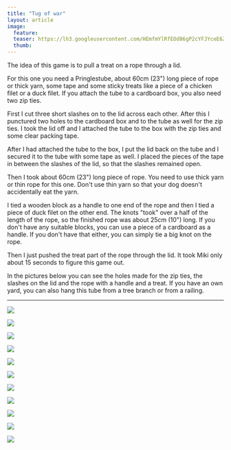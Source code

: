 ```yaml
---
title: "Tug of war"
layout: article
image:
  feature:
  teaser: https://lh3.googleusercontent.com/HEmfmYlRfEOd86gP2cYFJYceE6ZB41rOT6zZFJdAo9j9pGCkNdjilYeRVwXRlN6S6Niye314wOdsY5Uxt-SGXBcA1CIPpswfDQEzNf48Uvb0SfsR6_ufLHme5uN5D7Ta1jbPBLkxIayRcC0uVYslM-SEVuQvog8xcMiIY8yY93SBJbhHdDCQNDFM2AnQc_tkAuGfCfCJdozT25hLX-SNVj_SteM_pvx29AthAK6nZUEToqs57KTW979gglZLD7_BOK84dHdYJlr6tGLpSs637ftH6d-Hr8bNS-WsMGe9l8wLZXplYA_kolaP70cRd6v6oI_2cGRw61Ee2YLB72Y2f_PHpCcmVbd018RS6fUmfy-bSFWyGvLH6TnX9Hb87WS9f2AKmd92pV8KErs4koPE2A8USNBlVWNB53p32uvG0AjDoL3JnExsbUHcGRdvSgLEUpD8TtzMdjaGBZ66VvWgbuToGaA4hkPi2uDOKIj8y-7L4BQhi6TRLVwj52Zqh4Umy57nfHlhYcVyF9MdQvxhZ5sF_I73CDF06nPR94Xeq-E=w245
  thumb:
---
```


The idea of this game is to pull a treat on a rope through a lid.

For this one you need a Pringlestube, about 60cm (23") long piece of rope or thick yarn, some tape and some sticky treats like a piece of a chicken filet or a duck filet. If you attach the tube to a cardboard box, you also need two zip ties.

First I cut three short slashes on to the lid across each other. After this I punctured two holes to the cardboard box and to the tube as well for the zip ties. I took the lid off and I attached the tube to the box with the zip ties and some clear packing tape.

After I had attached the tube to the box, I put the lid back on the tube and I secured it to the tube with some tape as well. I placed the pieces of the tape in between the slashes of the lid, so that the slashes remained open.

Then I took about 60cm (23") long piece of rope. You need to use thick yarn or thin rope for this one. Don't use thin yarn so that your dog doesn't accidentally eat the yarn.

I tied a wooden block as a handle to one end of the rope and then I tied a piece of duck filet on the other end. The knots "took" over a half of the length of the rope, so the finished rope was about 25cm (10") long. If you don't have any suitable blocks, you can use a piece of a cardboard as a handle. If you don't have that either, you can simply tie a big knot on the rope.

Then I just pushed the treat part of the rope through the lid. It took Miki only about 15 seconds to figure this game out.

In the pictures below you can see the holes made for the zip ties, the slashes on the lid and the rope with a handle and a treat. If you have an own yard, you can also hang this tube from a tree branch or from a railing. 

---

[![](https://lh3.googleusercontent.com/V59wqIqWmSj0_di4roT0NlNpDvOtecon_mPQkRJlT_bUtyXxD6W577U08D65dwpPOuqXAYJQmqii1VnI4EQrlJc-WG1c7ImfwX9o564_lMuKmaqneaSIBXOwBKfwM_zo24a54FbrQElX1qdFkCxV3EMYitXzC78TxSey_mqdzWvt28yLgAtllxY4fZA1l5AIKxjxHFn0dJp9SKcijjMyztWP4vGoO_G1nFHIfdiY1U_gUo8RbxgLZQgvvwSMj1EXBNsOyIOj45WS_1sloltqCNJSYmkOCA01Q2yOcpjQNXKznLZuqwHX0TuUp21Q17YnXArPgU9BDE-Q6zksu8wakp6p_KX-0Dt1plKlpQijev6DaCSYETKmCDOsv0Kcol7DZ6O977D1LwrUo7I0SRWupbjZZ44tKUEMmv2aOg_9cMtwWjVfYZ9sYjC1_kLZZyFSNfkivsbBH4S85ILu0GAaHCq77vNv-JpkdRWVnjDHktGKiJHUwUnTSvEJzxl-kvAZRpXTVbChxnxmE4h7_DZ44yYo8YyqnArVKvbntL_7nvs=w800)](https://lh3.googleusercontent.com/V59wqIqWmSj0_di4roT0NlNpDvOtecon_mPQkRJlT_bUtyXxD6W577U08D65dwpPOuqXAYJQmqii1VnI4EQrlJc-WG1c7ImfwX9o564_lMuKmaqneaSIBXOwBKfwM_zo24a54FbrQElX1qdFkCxV3EMYitXzC78TxSey_mqdzWvt28yLgAtllxY4fZA1l5AIKxjxHFn0dJp9SKcijjMyztWP4vGoO_G1nFHIfdiY1U_gUo8RbxgLZQgvvwSMj1EXBNsOyIOj45WS_1sloltqCNJSYmkOCA01Q2yOcpjQNXKznLZuqwHX0TuUp21Q17YnXArPgU9BDE-Q6zksu8wakp6p_KX-0Dt1plKlpQijev6DaCSYETKmCDOsv0Kcol7DZ6O977D1LwrUo7I0SRWupbjZZ44tKUEMmv2aOg_9cMtwWjVfYZ9sYjC1_kLZZyFSNfkivsbBH4S85ILu0GAaHCq77vNv-JpkdRWVnjDHktGKiJHUwUnTSvEJzxl-kvAZRpXTVbChxnxmE4h7_DZ44yYo8YyqnArVKvbntL_7nvs=s0)

[![](https://lh3.googleusercontent.com/h8yxvzfykuURDbHOmQJ6IObjJTqCEBlWtNRvWRPumrBiWfA0QN5PtYaROAf4q3CP2skEBSP4CD-JDGmOWoPtZQFg2m5v7TDN8talLEAAHWiV0-kbkcb06JH9VA9RBHzR9D13wj_6EdctT-nkI9K523120XzdEBMLUNh9hSW0GSyCun1ex3qRVezfTYF6qF_rp19mKB-VQk7eqh-w_mTMQ1xSUvLbjZEmMCiVWDtV1vcckSHFm4RSfdfn8Ae2p0ZamnT7906G0Sa2pqAP7jAhptLdScof-b5yEbUKdjGvy5CuyoiRNN69u-rmYCUC1LgT1Q4bda9uBC3vcYyDywmS2rG7_pjAkykH3kU9-zJldpoA4SjxxUEBO5xtVeNl5CkFcCjDhZ9RzcBux9rCD2BCmxXk0XufUSCcpRH5uU9SEQlPKuSPEug7fXyh8ZQDKpSqjIKDxd4AippswfC-15_MHaljsEs0SB6cFKu4H5bXMt54HELiO3qKR6y6pXrwfISL0nKv2eGSE-jTagBmBw2UOykGnoTB_x4aZJ0RtJ_L_-s=w800)](https://lh3.googleusercontent.com/h8yxvzfykuURDbHOmQJ6IObjJTqCEBlWtNRvWRPumrBiWfA0QN5PtYaROAf4q3CP2skEBSP4CD-JDGmOWoPtZQFg2m5v7TDN8talLEAAHWiV0-kbkcb06JH9VA9RBHzR9D13wj_6EdctT-nkI9K523120XzdEBMLUNh9hSW0GSyCun1ex3qRVezfTYF6qF_rp19mKB-VQk7eqh-w_mTMQ1xSUvLbjZEmMCiVWDtV1vcckSHFm4RSfdfn8Ae2p0ZamnT7906G0Sa2pqAP7jAhptLdScof-b5yEbUKdjGvy5CuyoiRNN69u-rmYCUC1LgT1Q4bda9uBC3vcYyDywmS2rG7_pjAkykH3kU9-zJldpoA4SjxxUEBO5xtVeNl5CkFcCjDhZ9RzcBux9rCD2BCmxXk0XufUSCcpRH5uU9SEQlPKuSPEug7fXyh8ZQDKpSqjIKDxd4AippswfC-15_MHaljsEs0SB6cFKu4H5bXMt54HELiO3qKR6y6pXrwfISL0nKv2eGSE-jTagBmBw2UOykGnoTB_x4aZJ0RtJ_L_-s=s0)

[![](https://lh3.googleusercontent.com/2ylBwWk8tWQ5OyaqSRi4JPr2ZlcFrvrnNV1aMGm_rmHcarOcEjP-JWp_diYo9YM1j9HTlyUNq9UuggGDHQQlS2y9lGIhcK6f7kL3tnI6legI-8VUZ-EYW3tOmdqUT7xgipSJQ7aRZox5rl_OA5uBbd32doSULeYS2-znzQBIaqlymT2zHXO-h4Te3X5DoQutDVH3fkcPyiTD9wRSiQJ9WjgT1BWWKOeukF0TuUmv_O1hSi_YcH5SG3ifIcSimSW2D4yFESsELMSTJrGguHaIBHiuyPGN_VGoAyRqsgsFh6cC2LTcx_AzKIk0Ie9n_sChY04W5PfE_UpCu-wBsrnwBtnE5iJihWRK2JfUVA4DOeF-I1ERGf_ObWtQTedFW4aa4sLKMD1eDaKxH294f17L5c1eHu5R15ae9y3w-xW_G_W-Paq8aUUW2hq7mnt-Y-1dgH-b_sNEvpURVUvkrSlyxOSGZtOTTp7oZ1Qn8YD-3FRbmZWv79pbKADEmTlUKgsiUYB_5y8yizwcgHxEwfcDUn1sOPBLhOFQ0fTHwOgh6v4=w800)](https://lh3.googleusercontent.com/2ylBwWk8tWQ5OyaqSRi4JPr2ZlcFrvrnNV1aMGm_rmHcarOcEjP-JWp_diYo9YM1j9HTlyUNq9UuggGDHQQlS2y9lGIhcK6f7kL3tnI6legI-8VUZ-EYW3tOmdqUT7xgipSJQ7aRZox5rl_OA5uBbd32doSULeYS2-znzQBIaqlymT2zHXO-h4Te3X5DoQutDVH3fkcPyiTD9wRSiQJ9WjgT1BWWKOeukF0TuUmv_O1hSi_YcH5SG3ifIcSimSW2D4yFESsELMSTJrGguHaIBHiuyPGN_VGoAyRqsgsFh6cC2LTcx_AzKIk0Ie9n_sChY04W5PfE_UpCu-wBsrnwBtnE5iJihWRK2JfUVA4DOeF-I1ERGf_ObWtQTedFW4aa4sLKMD1eDaKxH294f17L5c1eHu5R15ae9y3w-xW_G_W-Paq8aUUW2hq7mnt-Y-1dgH-b_sNEvpURVUvkrSlyxOSGZtOTTp7oZ1Qn8YD-3FRbmZWv79pbKADEmTlUKgsiUYB_5y8yizwcgHxEwfcDUn1sOPBLhOFQ0fTHwOgh6v4=s0)

[![](https://lh3.googleusercontent.com/ymG4EaYb0ETFQzkftMfYiPX217uwQpR4_FHoqLBFu-Y5FXav9UfAid6lnq0QGWdeACV6agGlbE0-1ppWjIcMFlYo4nHx1U0JufeES7rVRstK4KUL6vA76uaXHEvHhUWHBQUS_blbitgsdnoLNng19htvh-BcbXjmXwkyXrBGOBkqH0H96Vfp0Tw1aNSUXKaw31kI9Y6yjg9nU1qjkQy4aMGCYzJfvuDRTbXI_ElvhW6l0EljoehCQo9cJO7IxNMuA8qDPdLn51RoUMc7_R7vVrNmLoDrIqaGonUho7PFxWZB17kYTXLXXctMDqnIY21VrzWf5zf0FD208jUcCWKoHT51gB3pSQTBv_aCxoq_jr3A-F6NsemCCCYBdbIH1FCcnozFXXViEOJQwBgx7mNKuWR86hVNlSUt-Xvhn6FHbwHH_mTo0pBX1NRxTbpT3zHizBwT2Nr1wRKLRNkRk8ZPRg5EFvag2N4Zb778DqK3emv6UlA1BdJU46lhLnzsIOSgw69GBobIjpHJQ7lixvILnIPpmzEueVW6kQwSOoyVXk0=w800)](https://lh3.googleusercontent.com/ymG4EaYb0ETFQzkftMfYiPX217uwQpR4_FHoqLBFu-Y5FXav9UfAid6lnq0QGWdeACV6agGlbE0-1ppWjIcMFlYo4nHx1U0JufeES7rVRstK4KUL6vA76uaXHEvHhUWHBQUS_blbitgsdnoLNng19htvh-BcbXjmXwkyXrBGOBkqH0H96Vfp0Tw1aNSUXKaw31kI9Y6yjg9nU1qjkQy4aMGCYzJfvuDRTbXI_ElvhW6l0EljoehCQo9cJO7IxNMuA8qDPdLn51RoUMc7_R7vVrNmLoDrIqaGonUho7PFxWZB17kYTXLXXctMDqnIY21VrzWf5zf0FD208jUcCWKoHT51gB3pSQTBv_aCxoq_jr3A-F6NsemCCCYBdbIH1FCcnozFXXViEOJQwBgx7mNKuWR86hVNlSUt-Xvhn6FHbwHH_mTo0pBX1NRxTbpT3zHizBwT2Nr1wRKLRNkRk8ZPRg5EFvag2N4Zb778DqK3emv6UlA1BdJU46lhLnzsIOSgw69GBobIjpHJQ7lixvILnIPpmzEueVW6kQwSOoyVXk0=s0)

[![](https://lh3.googleusercontent.com/ZamwRsaPheJC6susMcuy3j27bkZrU3Mfm4jY9Hk7QzfRNW-5oIEX6vB4Na2KPuXTXPwd-r_GTX2hi-yDTr-Sr8oXh_JnZJgowXWabNE9paemy-i0xf_suDIcmaAWIXVTPqcu--79s2oXNV7PzlJyeIIyPGwU4lXAJfjtrCYcU0Syv_orxjcZt3979_Ldbcyg0LAbc5VbBc-r4A9LwBbm25m3zu8CRu-Vzi3dxDbVWk1ZHnKOd7tvWz8v3ObM5J4TmYkG8RhKGugRz0b95vdd4pth8Ilm0vInseDvzprXlI_HbkXInfNyIDmrfd2URHvGAXMDc7oHPQF_At7whYyAAeNS5pOeRHH0Uzuv7cjwoCJo66NL2fnkxcsPg1OIaz8GnpH28tgFQ_cDEx4L8ab01zzgC5UmTvaeW4u2GXtuOzLOqcnhJ39I011cyV6xfB4H_p5hvay7Hg8jYYZqrY5DICrpIwWDKTmTIbGuEe233Yw8UHh-Fwq-mDCm4hEKv0xTei0Tb6N1Q0kyggySYSrKF7dZYJ-TxJgGLGGR5fF3WRc=w800)](https://lh3.googleusercontent.com/ZamwRsaPheJC6susMcuy3j27bkZrU3Mfm4jY9Hk7QzfRNW-5oIEX6vB4Na2KPuXTXPwd-r_GTX2hi-yDTr-Sr8oXh_JnZJgowXWabNE9paemy-i0xf_suDIcmaAWIXVTPqcu--79s2oXNV7PzlJyeIIyPGwU4lXAJfjtrCYcU0Syv_orxjcZt3979_Ldbcyg0LAbc5VbBc-r4A9LwBbm25m3zu8CRu-Vzi3dxDbVWk1ZHnKOd7tvWz8v3ObM5J4TmYkG8RhKGugRz0b95vdd4pth8Ilm0vInseDvzprXlI_HbkXInfNyIDmrfd2URHvGAXMDc7oHPQF_At7whYyAAeNS5pOeRHH0Uzuv7cjwoCJo66NL2fnkxcsPg1OIaz8GnpH28tgFQ_cDEx4L8ab01zzgC5UmTvaeW4u2GXtuOzLOqcnhJ39I011cyV6xfB4H_p5hvay7Hg8jYYZqrY5DICrpIwWDKTmTIbGuEe233Yw8UHh-Fwq-mDCm4hEKv0xTei0Tb6N1Q0kyggySYSrKF7dZYJ-TxJgGLGGR5fF3WRc=s0)

[![](https://lh3.googleusercontent.com/MTfbF0Yo7PH2XsPuRflr9wxkXGMjGVIK-Ua3diq23KAnEeBNYMMQcsCY3VvE-yk3TXSonFF7Wp0c1ouPKt8K8sd-xOhAc7YahkK14CAoaoylzkQARZ87itxHYAQ2fn2jFlZ4rmX310qYdZEbIRPXhOSFRvzjssM5XibG4KsC4TO_WFCizaeEnfqpCfLEiZs9rtYHk8d7DU89BKek5j8Z8kIbEUF9FFPMAjVxcNTCxJtan7zBfh9h_vnydaw304wY67axz1yFANQFgBGwHD_ZzQgIOMcljG1At_TMBSkKKttwmi35Hy-7Cjp4OGBnrXmuFkQqLsU0qgYRwFKF3Wz-EG-hIRYb9JzSr4oN5p1cKOBmsOaWJLggD8i01sUSxUu0WyACgGJ6LCmQznoABSM_nM7A9E3SoGBxuaK3l0ppuyJ-3fFCX15nGHKO_SW07RkrFaB7_GL_AeS5ZG7yo1WXeMzmecuwqv-rqFuASfr9k4uUN2bXi6P816TCtSCBcDIV3VlpIzfVkaVm3WCNDbxAyc13zsgvzQK_6GPLlC704_w=w800)](https://lh3.googleusercontent.com/MTfbF0Yo7PH2XsPuRflr9wxkXGMjGVIK-Ua3diq23KAnEeBNYMMQcsCY3VvE-yk3TXSonFF7Wp0c1ouPKt8K8sd-xOhAc7YahkK14CAoaoylzkQARZ87itxHYAQ2fn2jFlZ4rmX310qYdZEbIRPXhOSFRvzjssM5XibG4KsC4TO_WFCizaeEnfqpCfLEiZs9rtYHk8d7DU89BKek5j8Z8kIbEUF9FFPMAjVxcNTCxJtan7zBfh9h_vnydaw304wY67axz1yFANQFgBGwHD_ZzQgIOMcljG1At_TMBSkKKttwmi35Hy-7Cjp4OGBnrXmuFkQqLsU0qgYRwFKF3Wz-EG-hIRYb9JzSr4oN5p1cKOBmsOaWJLggD8i01sUSxUu0WyACgGJ6LCmQznoABSM_nM7A9E3SoGBxuaK3l0ppuyJ-3fFCX15nGHKO_SW07RkrFaB7_GL_AeS5ZG7yo1WXeMzmecuwqv-rqFuASfr9k4uUN2bXi6P816TCtSCBcDIV3VlpIzfVkaVm3WCNDbxAyc13zsgvzQK_6GPLlC704_w=s0)

[![](https://lh3.googleusercontent.com/mJl0P9_SDJNQhfgxmYvB_23K6r_VjIgOIqKexwsa309lukZAGWHEmYhrr_XC3Qp5OCtqcCuReI76ORxQP31G4TdAwGiHXuW5Z_ehWiu3FMWiG2l4bKZ5i4MzOITdGeFHTLCRnb8tQoWECZQkUSI_U63lfhrwc7Tp12MAjictjgn9VA9iHoX-kivSR_sQm59XoDBRJPB8MGeaX6LohEzn71GIHTLLetLvML79qeU0Bde7EnhlbYXoUQxSbs5CwqlS87_1rw0oGBwBneZkzINKbAM3aAHDlV_54AQcO9sJGX9WXpSxPPlDDobKVoLyTKhE3tKfse5lWcAbheiI6rJ9wA_o4kF4DVdbcK-GJ3BjXkUokbYXc7VgQixbQniukhP12SEjbIcj0TFfroxkUZzJmeQnDELsDKS_BkndExcmXl5Po3H4IE4PWEn2JKaY_nXH8_c_0SY1bjIGEqZRlFfi1IR1P6Rj1rKpzJOxxloJ302oFcSQFUOHgpqwJ_hp-GV_hN0jFzEmhtu6qivTlNWUuGCK-oXv2dHJhgNhqbf-Pbw=w800)](https://lh3.googleusercontent.com/mJl0P9_SDJNQhfgxmYvB_23K6r_VjIgOIqKexwsa309lukZAGWHEmYhrr_XC3Qp5OCtqcCuReI76ORxQP31G4TdAwGiHXuW5Z_ehWiu3FMWiG2l4bKZ5i4MzOITdGeFHTLCRnb8tQoWECZQkUSI_U63lfhrwc7Tp12MAjictjgn9VA9iHoX-kivSR_sQm59XoDBRJPB8MGeaX6LohEzn71GIHTLLetLvML79qeU0Bde7EnhlbYXoUQxSbs5CwqlS87_1rw0oGBwBneZkzINKbAM3aAHDlV_54AQcO9sJGX9WXpSxPPlDDobKVoLyTKhE3tKfse5lWcAbheiI6rJ9wA_o4kF4DVdbcK-GJ3BjXkUokbYXc7VgQixbQniukhP12SEjbIcj0TFfroxkUZzJmeQnDELsDKS_BkndExcmXl5Po3H4IE4PWEn2JKaY_nXH8_c_0SY1bjIGEqZRlFfi1IR1P6Rj1rKpzJOxxloJ302oFcSQFUOHgpqwJ_hp-GV_hN0jFzEmhtu6qivTlNWUuGCK-oXv2dHJhgNhqbf-Pbw=s0)

[![](https://lh3.googleusercontent.com/rUhJVBkWYSyI9c8MzCy_51ynJiBYVXc8_AVai7mYtcuoKElLFiMNXy8Rt9RLMBMFUS-gcfekWaIuMmcnJ5N_S9LVnMGbJAVAHN9eeyI_ctUIJr9hzTLOQSXYdP1wisWoU5BaEmxfZAXu416zWWXEHc6IyC_BYQvxa6BMxSAqL-SlYwVYvKzU97xpNqR7AsdPjAqdUD77aCuaWepUUWzmPg-3KktROm2F_yKRKiy9uhWI5IU54fvuJYRPF8m0uNEgr4yIGg0q-8X1FVxtBlmOKh_jdHlwwkUDWKnWsZxCfHkkuMTg4t4XAynQvZ5hDSozmOh6sg2V3o2cqmqT-b_keBtQ5CT4ynzVcw1opDTiRsbrHsdE6sIHmEneY_wG-0JHjvdBk7bMW7gaOgHJ8TLtLP6mMDJuhqyJ7Oc81Zbt-SSOvuy0kTOws4P2AsEX6msIr7Yr7-LkJtbVwYxRjpb3RfxU4Z8vgwqHuWLd9qTddBUZGxmJal-EZgnUadbPS1LUznGv20-dKuYKWWXhz0-xuVUfuq1U2yAYJtX5m3-9Qdk=w800)](https://lh3.googleusercontent.com/rUhJVBkWYSyI9c8MzCy_51ynJiBYVXc8_AVai7mYtcuoKElLFiMNXy8Rt9RLMBMFUS-gcfekWaIuMmcnJ5N_S9LVnMGbJAVAHN9eeyI_ctUIJr9hzTLOQSXYdP1wisWoU5BaEmxfZAXu416zWWXEHc6IyC_BYQvxa6BMxSAqL-SlYwVYvKzU97xpNqR7AsdPjAqdUD77aCuaWepUUWzmPg-3KktROm2F_yKRKiy9uhWI5IU54fvuJYRPF8m0uNEgr4yIGg0q-8X1FVxtBlmOKh_jdHlwwkUDWKnWsZxCfHkkuMTg4t4XAynQvZ5hDSozmOh6sg2V3o2cqmqT-b_keBtQ5CT4ynzVcw1opDTiRsbrHsdE6sIHmEneY_wG-0JHjvdBk7bMW7gaOgHJ8TLtLP6mMDJuhqyJ7Oc81Zbt-SSOvuy0kTOws4P2AsEX6msIr7Yr7-LkJtbVwYxRjpb3RfxU4Z8vgwqHuWLd9qTddBUZGxmJal-EZgnUadbPS1LUznGv20-dKuYKWWXhz0-xuVUfuq1U2yAYJtX5m3-9Qdk=s0)

[![](https://lh3.googleusercontent.com/JJfTUv86OTqc0dfGvou_OjvVFgFF9JyV06zYbyXBAEY6ub77xPHeaBxHm_IMF12m43ruJY0xFtEz0lQKEmJI3X1LTDeQ_iJ2bUO997sDS4OhNq5YGx662Hi5kj-CA2Lr_zuHpmDJmvGrRfA86fR65HOnsmMDJp3uTuEUHgCXBPClK8iNYXQeYCpD3eLVhp4X-onnoTvjbqsYMOGJWB1JHR9KBxwTJh71-BofoDgIcbdNbqeXt6UsxNajhK05KRk307u3smp6fSk51AiJBRVYPAx748GIV_6B61qJLBoTFSx_bxhpL1box0V_Fnngaet4_Uv2jBTSCbs0CIR2zZhJ1GEtAAUvvrdnnzjYunWX2RLv6i2HSzwfypra6V-dQ0CibRx9a8cPRi92x_pYPE5VDsxZdJN4LhPH5-cg9FcBnfZwFQ7ds_7Mxc6iQvQPBJxEUY1XM28kFb8dwl-3RJZgZBIX_UzEUzJoNmu87Qm6yXXQhZYiQGbDn_kitmSZYPio0zmj_8vFjApv2NQnSqbVb944SLf2-rqc2rpJnMtpjYo=w800)](https://lh3.googleusercontent.com/JJfTUv86OTqc0dfGvou_OjvVFgFF9JyV06zYbyXBAEY6ub77xPHeaBxHm_IMF12m43ruJY0xFtEz0lQKEmJI3X1LTDeQ_iJ2bUO997sDS4OhNq5YGx662Hi5kj-CA2Lr_zuHpmDJmvGrRfA86fR65HOnsmMDJp3uTuEUHgCXBPClK8iNYXQeYCpD3eLVhp4X-onnoTvjbqsYMOGJWB1JHR9KBxwTJh71-BofoDgIcbdNbqeXt6UsxNajhK05KRk307u3smp6fSk51AiJBRVYPAx748GIV_6B61qJLBoTFSx_bxhpL1box0V_Fnngaet4_Uv2jBTSCbs0CIR2zZhJ1GEtAAUvvrdnnzjYunWX2RLv6i2HSzwfypra6V-dQ0CibRx9a8cPRi92x_pYPE5VDsxZdJN4LhPH5-cg9FcBnfZwFQ7ds_7Mxc6iQvQPBJxEUY1XM28kFb8dwl-3RJZgZBIX_UzEUzJoNmu87Qm6yXXQhZYiQGbDn_kitmSZYPio0zmj_8vFjApv2NQnSqbVb944SLf2-rqc2rpJnMtpjYo=s0)

[![](https://lh3.googleusercontent.com/IzON88Nn3tON6P0OwULrXlWHRv9T8eJoGJp38VXAqm3vPAeXnZPGQy_lfO6_1d0gd87zdYBykYdjK_ZZdso3yIw-aOfh1X6kGLLsRZqC5rQJoB-MnNQPWm_G2BzsTVXLwvFLT88LwvaFcg7yd_ljd8Jjlhjg8tzHyxuqT9w_IduCuPQyb12KIhWP-hv7TEqyl-0_21YHoxBkSu_7fUhwMZE3VOShmW04ih-0R3-7FK5DnHQ4KnJ-BFeAIcMBjFqSG0lb7lqw_qfsCTlUZdx5RKcuSly9tABrwlkABUGZdnnxuZL2FumXSnA7FDG9W5uKgTtAeVNLJUv81WC-Ftor3WQps98cjke1SOsziqyef2S2ArHuF_EDEKSn20i6xEZFMDiPU5frrmCJExlVcoZbYa0MA_nFj-1ohnUn-6-NMZdyq7lw9e6HSqdmpb_cew6_6isN6GfNnJvEg3Dh0lNfyYLAx6cFezehdxrnVw5qoKT66ZdccY-fhgmZxdAPXttjhSNF9wZUbSsrSsEjI0Fi7koR3h4OPhubR9fQWvxX1u4=w800)](https://lh3.googleusercontent.com/IzON88Nn3tON6P0OwULrXlWHRv9T8eJoGJp38VXAqm3vPAeXnZPGQy_lfO6_1d0gd87zdYBykYdjK_ZZdso3yIw-aOfh1X6kGLLsRZqC5rQJoB-MnNQPWm_G2BzsTVXLwvFLT88LwvaFcg7yd_ljd8Jjlhjg8tzHyxuqT9w_IduCuPQyb12KIhWP-hv7TEqyl-0_21YHoxBkSu_7fUhwMZE3VOShmW04ih-0R3-7FK5DnHQ4KnJ-BFeAIcMBjFqSG0lb7lqw_qfsCTlUZdx5RKcuSly9tABrwlkABUGZdnnxuZL2FumXSnA7FDG9W5uKgTtAeVNLJUv81WC-Ftor3WQps98cjke1SOsziqyef2S2ArHuF_EDEKSn20i6xEZFMDiPU5frrmCJExlVcoZbYa0MA_nFj-1ohnUn-6-NMZdyq7lw9e6HSqdmpb_cew6_6isN6GfNnJvEg3Dh0lNfyYLAx6cFezehdxrnVw5qoKT66ZdccY-fhgmZxdAPXttjhSNF9wZUbSsrSsEjI0Fi7koR3h4OPhubR9fQWvxX1u4=s0)

[![](https://lh3.googleusercontent.com/QBNjjWYIyw2J-c4k_B1OmqW4CIU9N3K6C-U7t6btYbzaFGL7s-6aWdBTznttaRukXY7S_mTODfhEuZqaa-v7F587OEnic6tTb3s-8PEJ3s2bAcbNj-IXrtE3miYh0aLE_sUO2NVEozHOhJOQjTUrec39XLuU9TM7XPgcv2kup66cs7VCQ8zuBYlobeIr5XqjgPM-rwx5_LNya2BDttAP62adopKVz6NP9e85c3jkeJB5I4CTmjp3VFPMlQz6NPG4ZJtBleLrEDiFVQSdV04OZOs_3skNC4PEADcZcj-pM0dGzIRZP27-i_FzEM66PlO4_jSd044AqPARf4zcpN8P5L84nks1J950isSBaFeLKRP8J61Xj0bYsD_ZcqDK-2jb4FcIrhyoVkfLvRa3X75rf4gUtSexHxPeXu19K6nz8QRYPqyEGTv2T641hL_EiRQTLx1sDtFokR_j3A7uW0wPKZ8x2WZKZmub3D-uP1qahwAcIY_Ru1WRruH3MP-Ayp1Ynz0NDssW5dfg2bXu7fiG5csgrqOgfKTRvYH5eESB_wU=w800)](https://lh3.googleusercontent.com/QBNjjWYIyw2J-c4k_B1OmqW4CIU9N3K6C-U7t6btYbzaFGL7s-6aWdBTznttaRukXY7S_mTODfhEuZqaa-v7F587OEnic6tTb3s-8PEJ3s2bAcbNj-IXrtE3miYh0aLE_sUO2NVEozHOhJOQjTUrec39XLuU9TM7XPgcv2kup66cs7VCQ8zuBYlobeIr5XqjgPM-rwx5_LNya2BDttAP62adopKVz6NP9e85c3jkeJB5I4CTmjp3VFPMlQz6NPG4ZJtBleLrEDiFVQSdV04OZOs_3skNC4PEADcZcj-pM0dGzIRZP27-i_FzEM66PlO4_jSd044AqPARf4zcpN8P5L84nks1J950isSBaFeLKRP8J61Xj0bYsD_ZcqDK-2jb4FcIrhyoVkfLvRa3X75rf4gUtSexHxPeXu19K6nz8QRYPqyEGTv2T641hL_EiRQTLx1sDtFokR_j3A7uW0wPKZ8x2WZKZmub3D-uP1qahwAcIY_Ru1WRruH3MP-Ayp1Ynz0NDssW5dfg2bXu7fiG5csgrqOgfKTRvYH5eESB_wU=s0)
